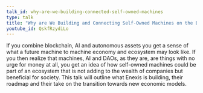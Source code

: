 ```yaml
---
talk_id: why-are-we-building-connected-self-owned-machines
type: talk
title: "Why are We Building and Connecting Self-Owned Machines on the Blockchain?"
youtube_id: QskfRzydiLo
---
```


If you combine blockchain, AI and autonomous assets you get a sense of what a future machine to machine economy and ecosystem may look like. If you then realize that machines, AI and DAOs, as they are, are things with no urge for money at all, you get an idea of how self-owned machines could be part of an ecosystem that is not adding to the wealth of companies but beneficial for society. This talk will outline what Enexis is building, their roadmap and their take on the transition towards new economic models.
